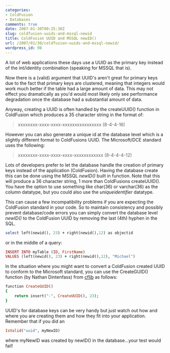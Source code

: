 ```yaml
---
categories:
- ColdFusion
- Databases
comments: true
date: 2007-01-30T00:25:38Z
slug: coldfusion-uuids-and-mssql-newid
title: ColdFusion UUID and MSSQL newID()
url: /2007/01/30/coldfusion-uuids-and-mssql-newid/
wordpress_id: 98
---
```


A lot of web applications these days use a UUID as the primary key instead of the int/identity combination (speaking for MSSQL that is). 

Now there is a (valid) argument that UUID's aren't great for primary keys due to the fact that primary keys are clustered, meaning that integers would work much better if the table had a large amount of data. This may not effect you dramatically as you'd would most likely only see performance degradation once the database had a substantial amount of data.

Anyway, creating a UUID is often handled by the createUUID() function in ColdFusion which produces a 35 character string in the format of:

> xxxxxxxx-xxxx-xxxx-xxxxxxxxxxxxxxxx (8-4-4-16)

However you can also generate a unique id at the database level which is a slightly different format to ColdFusions UUID. The Microsoft/DCE standard uses the following:

> xxxxxxxx-xxxx-xxxx-xxxx-xxxxxxxxxxxx (8-4-4-4-12)

Lots of developers prefer to let the database handle the creation of primary keys instead of the application (ColdFusion). Having the database create this can be done using the MSSQL _newID()_ built in function. Note that this will produce a 36 character string, 1 more than ColdFusions createUUID(). You have the option to use something like char(36) or varchar(36) as the column datatype, but you could also use the _uniqueidentifier_ datatype.

This can cause a few incompatibility problems if you are expecting the ColdFusion standard in your code. So to maintain consistency and possibly prevent database/code errors you can simply convert the database level _newID()_ to the ColdFusion UUID by removing the last (4th) hyphen in the SQL.

   
``` ruby
select left(newid(), 23) + right(newid(),12) as objectid
```

or in the middle of a query:
    
``` ruby
INSERT INTO myTable (ID, FirstName)
VALUES (left(newid(), 23) + right(newid(),12), "Michael")
```

In the situation where you might want to convert a ColdFusion created UUID to conform to the Microsoft standard, you can use the CreateGUID() function (by Nathan Dintenfass) from [cflib](http://cflib.org/) as follows:
    
``` ruby
function CreateGUID()
{
	return insert("-", CreateUUID(), 23);
}
```

UUID's for database keys can be very handy but just watch out how and where you are creating them and how they fit into your application. Remember that if you did an 

``` ruby
IsValid("uuid", myNewID)
```

where myNewID was created by newID() in the database...your test would fail!
